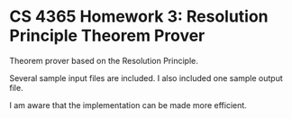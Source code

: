# CS 4365 Homework 3: Resolution Principle Theorem Prover

Theorem prover based on the Resolution Principle.

Several sample input files are included. I also included one sample output file. 

I am aware that the implementation can be made more efficient.
